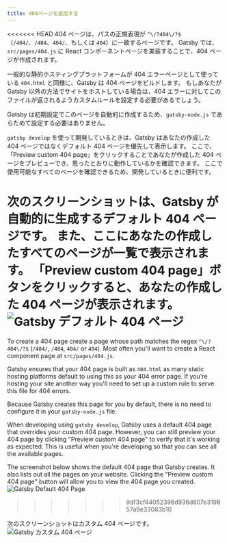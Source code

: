 ```yaml
---
title: 404ページを追加する
---
```


<<<<<<< HEAD
404 ページは、パスの正規表現が `^\/?404\/?$`（`/404/`、`/404`、`404/`、もしくは `404`）に一致するページです。
Gatsby では、`src/pages/404.js` に React コンポーネントページを実装することで、404 ページが作成されます。

一般的な静的ホスティングプラットフォームが 404 エラーページとして使っている `404.html` と同様に、Gatsby は 404 ページをビルドします。
もしあなたが Gatsby 以外の方法でサイトをホストしている場合は、404 エラーに対してこのファイルが返されるようカスタムルールを設定する必要があるでしょう。

Gatsby は初期設定でこのページを自動的に作成するため、`gatsby-node.js` であらためて設定する必要はありません。

`gatsby develop` を使って開発しているときは、Gatsby はあなたの作成した 404 ページではなくデフォルト 404 ページを優先して表示します。
ここで、「Preview custom 404 page」をクリックすることであなたが作成した 404 ページをプレビューでき、思ったとおりに動作しているかを確認できます。
ここで使用可能なすべてのページを確認できるため、開発しているときに便利です。

次のスクリーンショットは、Gatsby が自動的に生成するデフォルト 404 ページです。
また、ここにあなたの作成したすべてのページが一覧で表示されます。
「Preview custom 404 page」ボタンをクリックすると、あなたの作成した 404 ページが表示されます。
![Gatsby デフォルト 404 ページ](./images/gatsby-default-404.png)
=======
To create a 404 page create a page whose path matches the regex `^\/?404\/?$` (`/404/`, `/404`, `404/` or `404`). Most often you'll want to create a React component page at `src/pages/404.js`.

Gatsby ensures that your 404 page is built as `404.html` as many static hosting platforms default to using this as your 404 error page. If you're hosting your site another way you'll need to set up a custom rule to serve this file for 404 errors.

Because Gatsby creates this page for you by default, there is no need to configure it in your `gatsby-node.js` file.

When developing using `gatsby develop`, Gatsby uses a default 404 page that overrides your custom 404 page. However, you can still preview your 404 page by clicking "Preview custom 404 page" to verify that it's working as expected. This is useful when you're developing so that you can see all the available pages.

The screenshot below shows the default 404 page that Gatsby creates. It also lists out all the pages on your website. Clicking the "Preview custom 404 page" button will allow you to view the 404 page you created.
![Gatsby Default 404 Page](./images/gatsby-default-404.png)
>>>>>>> 9df3cf44052398d936d607e319857a9e33083b10

次のスクリーンショットはカスタム 404 ページです。
![Gatsby カスタム 404 ページ](./images/gatsby-custom-404.png)
